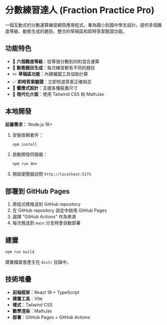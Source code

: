 # 分數練習達人 (Fraction Practice Pro)

一個互動式的分數運算練習網頁應用程式，專為國小到國中學生設計。提供多個難度等級、動態生成的題目、整合的草稿區和即時答案驗證功能。

## 功能特色

- 🎯 **六個難度等級**：從等值分數到四則混合運算
- 🔢 **動態題目生成**：每次練習都有不同的題目
- ✏️ **草稿區功能**：內建繪圖工具協助計算
- ✅ **即時答案驗證**：立即知道答案正確與否
- 📱 **響應式設計**：支援各種裝置尺寸
- 🎨 **現代化介面**：使用 Tailwind CSS 和 MathJax

## 本地開發

**前置需求：** Node.js 18+

1. 安裝依賴套件：
   ```bash
   npm install
   ```

2. 啟動開發伺服器：
   ```bash
   npm run dev
   ```

3. 開啟瀏覽器訪問 `http://localhost:5173`

## 部署到 GitHub Pages

1. 將程式碼推送到 GitHub repository
2. 在 GitHub repository 設定中啟用 GitHub Pages
3. 選擇 "GitHub Actions" 作為來源
4. 每次推送到 `main` 分支時會自動部署

## 建置

```bash
npm run build
```

建置檔案會產生在 `dist/` 目錄中。

## 技術堆疊

- **前端框架**：React 18 + TypeScript
- **建置工具**：Vite
- **樣式**：Tailwind CSS
- **數學渲染**：MathJax
- **部署**：GitHub Pages + GitHub Actions

